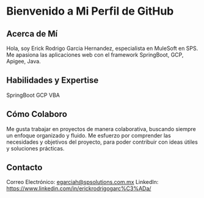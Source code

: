 # Bienvenido a Mi Perfil de GitHub

## Acerca de Mí
Hola, soy Erick Rodrigo Garcia Hernandez, especialista en MuleSoft en SPS. Me apasiona las aplicaciones web con el framework SpringBoot, GCP, Apigee, Java.


## Habilidades y Expertise
SpringBoot
GCP
VBA

## Cómo Colaboro
Me gusta trabajar en proyectos de manera colaborativa, buscando siempre un enfoque organizado y fluido. Me esfuerzo por comprender las necesidades y objetivos del proyecto, para poder contribuir con ideas útiles y soluciones prácticas. 

## Contacto
Correo Electrónico: egarciah@spsolutions.com.mx
LinkedIn: https://www.linkedin.com/in/erickrodrigogarc%C3%ADa/
